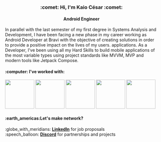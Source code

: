 <h3 align="center">:comet: Hi, I'm Kaio César :comet:</h3>
<h4 align="center">Android Engineer</h4>





In parallel with the last semester of my first degree in Systems Analysis and Development, I have been facing a new phase in my career working as Android Developer at Bravi with the objective of creating solutions in order to provide a positive impact on the lives of my users. applications. As a Developer, I've been using all my Hard Skills to build mobile applications of the most variable types using project standards like MVVM, MVP and modern tools like Jetpack Compose.

<h4>:computer: I've worked with:</h4>
<div>
    <img width="96" src="https://cdn.jsdelivr.net/gh/devicons/devicon/icons/androidstudio/androidstudio-original-wordmark.svg" />
    <img width="96" src="https://cdn.jsdelivr.net/gh/devicons/devicon/icons/kotlin/kotlin-original-wordmark.svg" />
    <img width="96" src="https://cdn.jsdelivr.net/gh/devicons/devicon/icons/sqlite/sqlite-original-wordmark.svg" />
    <img width="96" src="https://cdn.jsdelivr.net/gh/devicons/devicon/icons/gradle/gradle-plain-wordmark.svg" />
    <img width="96" src="https://cdn.jsdelivr.net/gh/devicons/devicon/icons/git/git-original-wordmark.svg" />
</div>

<h4>:earth_americas:Let's make network?</h4>
<p>
:globe_with_meridians: <a href="https://www.linkedin.com/in/kaioribeiro/"><b>LinkedIn</b></a> for job proposals <br>
:speech_balloon: <a href="Kaio#9502"><b>Discord</b></a> for partnerships and projects <br>
</p>
